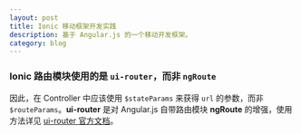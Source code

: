 ```yaml
---
layout: post
title: Ionic 移动框架开发实践
description: 基于 Angular.js 的一个移动开发框架。
category: blog
---
```


### Ionic 路由模块使用的是 ``ui-router``，而非 ``ngRoute``

因此，在 Controller 中应该使用 ``$stateParams`` 来获得 ``url`` 的参数，而非 ``$routeParams``。**ui-router** 是对 Angular.js 自带路由模块 **ngRoute** 的增强，使用方法详见 [ui-router 官方文档](https://github.com/angular-ui/ui-router/wiki/URL-Routing#stateparams-service)。




